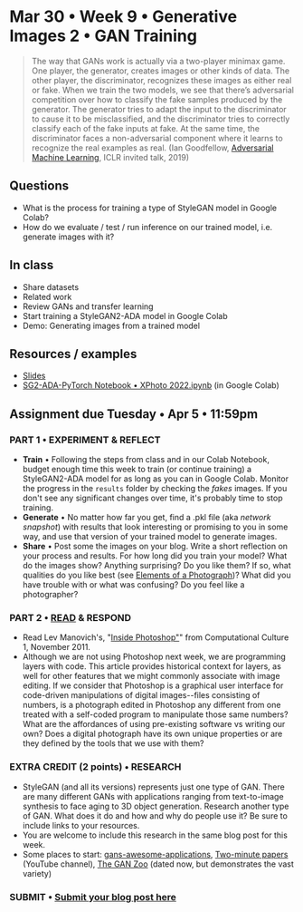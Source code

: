 # Mar 30 • Week 9 • Generative Images 2 • GAN Training

>The way that GANs work is actually via a two-player minimax game. One player, the generator, creates images or other kinds of data. The other player, the discriminator, recognizes these images as either real or fake. When we train the two models, we see that there’s adversarial competition over how to classify the fake samples produced by the generator. The generator tries to adapt the input to the discriminator to cause it to be misclassified, and the discriminator tries to correctly classify each of the fake inputs at fake. At the same time, the discriminator faces a non-adversarial component where it learns to recognize the real examples as real. (Ian Goodfellow, [Adversarial Machine Learning](https://www.youtube.com/watch?v=sucqskXRkss), ICLR invited talk, 2019)

## Questions
- What is the process for training a type of StyleGAN model in Google Colab?
- How do we evaluate / test / run inference on our trained model, i.e. generate images with it?

## In class
- Share datasets
- Related work
- Review GANs and transfer learning
- Start training a StyleGAN2-ADA model in Google Colab
- Demo: Generating images from a trained model

## Resources / examples
- [Slides](https://drive.google.com/drive/u/0/folders/1YZtWK03TXGCoGmy7WeQYF-BBulZFAbHA)
- [SG2-ADA-PyTorch Notebook • XPhoto 2022.ipynb](https://colab.research.google.com/drive/180YPE-AOzEGErAacOdN3yG5xvW24nH_8#scrollTo=cZkcJ58P97Ls) (in Google Colab)

## Assignment due Tuesday • Apr 5 • 11:59pm 
### PART 1 • EXPERIMENT & REFLECT 
- **Train** • Following the steps from class and in our Colab Notebook, budget enough time this week to train (or continue training) a StyleGAN2-ADA model for as long as you can in Google Colab. Monitor the progress in the `results` folder by checking the *fakes* images. If you don't see any significant changes over time, it's probably time to stop training.
- **Generate** • No matter how far you get, find a .pkl file (aka *network snapshot*) with results that look interesting or promising to you in some way, and use that version of your trained model to generate images. 
- **Share** • Post some the images on your blog. Write a short reflection on your process and results. For how long did you train your model? What do the images show? Anything surprising? Do you like them? If so, what qualities do you like best (see [Elements of a Photograph](https://github.com/ellennickles/xphoto-s22/blob/main/resources/photograph-elements.md))? What did you have trouble with or what was confusing? Do you feel like a photographer? 
### PART 2 • [READ](https://drive.google.com/drive/u/0/folders/1YZtWK03TXGCoGmy7WeQYF-BBulZFAbHA) & RESPOND
- Read Lev Manovich's, "[Inside Photoshop"](http://computationalculture.net/inside-photoshop/)" from Computational Culture 1, November 2011.
- Although we are not using Photoshop next week, we are programming layers with code. This article provides historical context for layers, as well for other features that we might commonly associate with image editing. If we consider that Photoshop is a graphical user interface for code-driven manipulations of digital images--files consisting of numbers, is a photograph edited in Photoshop any different from one treated with a self-coded program to manipulate those same numbers? What are the affordances of using pre-existing software vs writing our own? Does a digital photograph have its own unique properties or are they defined by the tools that we use with them?

### EXTRA CREDIT (2 points) • RESEARCH
- StyleGAN (and all its versions) represents just one type of GAN. There are many different GANs with applications ranging from text-to-image synthesis to face aging to 3D object generation. Research another type of GAN. What does it do and how and why do people use it? Be sure to include links to your resources. 
- You are welcome to include this research in the same blog post for this week.
- Some places to start: [gans-awesome-applications](https://github.com/nashory/gans-awesome-applications), [Two-minute papers](https://www.youtube.com/c/K%C3%A1rolyZsolnai/featured) (YouTube channel), [The GAN Zoo](https://github.com/hindupuravinash/the-gan-zoo/) (dated now, but demonstrates the vast variety)

### SUBMIT • [Submit your blog post here](https://forms.gle/JfwCTv7JqkieZ8yz8)
